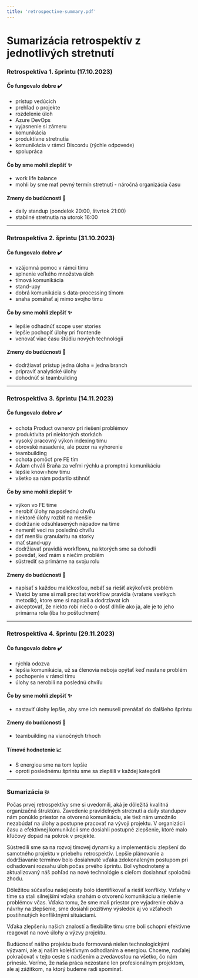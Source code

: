 ```yaml
---
title: 'retrospective-summary.pdf'
---
```

# Sumarizácia retrospektív z jednotlivých stretnutí

### Retrospektíva 1. šprintu (17.10.2023)
#### Čo fungovalo dobre ✔️

- prístup vedúcich
- prehľad o projekte
- rozdelenie úloh
- Azure DevOps
- vyjasnenie si zámeru
- komunikácia
- produktívne stretnutia
- komunikácia v rámci Discordu (rýchle odpovede)
- spolupráca


#### Čo by sme mohli zlepšiť ✨

- work life balance
- mohli by sme mať pevný termín stretnutí - náročná organizácia času


#### Zmeny do budúcnosti 🚀

- daily standup (pondelok 20:00, štvrtok 21:00)
- stabilné stretnutia na utorok 16:00


---


### Retrospektíva 2. šprintu (31.10.2023)
#### Čo fungovalo dobre ✔️

- vzájomná pomoc v rámci tímu
- splnenie veľkého množstva úloh
- tímová komunikácia
- stand-upy
- dobrá komunikácia s data-processing tímom
- snaha pomáhať aj mimo svojho tímu



#### Čo by sme mohli zlepšiť ✨

- lepšie odhadnúť scope user stories
- lepšie pochopiť úlohy pri frontende
- venovať viac času štúdiu nových technológií



#### Zmeny do budúcnosti 🚀

- dodržiavať prístup jedna úloha = jedna branch
- pripraviť analytické úlohy
- dohodnúť si teambuilding

---



### Retrospektíva 3. šprintu (14.11.2023)
#### Čo fungovalo dobre ✔️

- ochota Product ownerov pri riešení problémov
- produktivita pri niektorých storkách
- vysoký pracovný výkon indexing tímu
- obrovské nasadenie, ale pozor na vyhorenie
- teambuilding
- ochota pomôcť pre FE tím
- Adam chváli Braňa za veľmi rýchlu a promptnú komunikáciu
- lepšie know=how tímu
- všetko sa nám podarilo stihnúť

#### Čo by sme mohli zlepšiť ✨

- výkon vo FE tíme
- nerobiť úlohy na poslednú chvíľu
- niektoré úlohy rozbiť na menšie
- dodržanie odsúhlasených nápadov na tíme
- nemeniť veci na poslednú chvíľu
- dať menšiu granularitu na storky
- mať stand-upy
- dodržiavať pravidlá workflowu, na ktorých sme sa dohodli
- povedať, keď mám s niečim problém
- sústrediť sa primárne na svoju rolu

#### Zmeny do budúcnosti 🚀
- napísať s každou maličkosťou, nebáť sa riešiť akýkoľvek problém
- Vsetci by sme si mali precitat workflow pravidla (vratane vsetkych metodik), ktore sme si napisali a dodrziavat ich
- akceptovať, že niekto robí niečo o dosť dlhľie ako ja, ale je to jeho primárna rola (iba ho pošťuchnem)


---

### Retrospektíva 4. šprintu (29.11.2023)
#### Čo fungovalo dobre ✔️

- rýchla odozva
- lepšia komunikácia, už sa členovia neboja opýtať keď nastane problém
- pochopenie v rámci tímu
- úlohy sa nerobili na poslednú chvíľu


#### Čo by sme mohli zlepšiť ✨

- nastaviť úlohy lepšie, aby sme ich nemuseli prenášať do ďalšieho šprintu 



#### Zmeny do budúcnosti 🚀
- teambuilding na vianočných trhoch 


#### Tímové hodnotenie 📈

- S energiou sme na tom lepšie
- oproti poslednému šprintu sme sa zlepšili v každej kategórii

---

### Sumarizácia 💥
Počas prvej retrospektívy sme si uvedomili, aká je dôležitá kvalitná organizačná štruktúra. Zavedenie pravidelných stretnutí a daily standupov nám ponúklo priestor na otvorenú komunikáciu, ale tiež nám umožnilo nezabúdať na úlohy a postupne pracovať na vývoji projektu. V organizácii času a efektívnej komunikácii sme dosiahli postupné zlepšenie, ktoré malo kľúčový dopad na pokrok v projekte.

Sústredili sme sa na rozvoj tímovej dynamiky a implementáciu zlepšení do samotného projektu v priebehu retrospektív. Lepšie plánovanie a dodržiavanie termínov bolo dosiahnuté vďaka zdokonaleným postupom pri odhadovaní rozsahu úloh počas prvého šprintu. Bol vyhodnotený a aktualizovaný náš pohľad na nové technológie s cieľom dosiahnuť spoločnú zhodu.

Dôležitou súčasťou našej cesty bolo identifikovať a riešiť konflikty. Vzťahy v tíme sa stali silnejšími vďaka snahám o otvorenú komunikáciu a riešenie problémov včas. Vďaka tomu, že sme mali priestor pre vyjadrenie obáv a návrhy na zlepšenie, sme dosiahli pozitívny výsledok aj vo vzťahoch postihnutých konfliktnými situáciami.

Vďaka zlepšeniu našich znalostí a flexibilite tímu sme boli schopní efektívne reagovať na nové úlohy a výzvy projektu.

Budúcnosť nášho projektu bude formovaná nielen technologickými výzvami, ale aj naším kolektívnym odhodlaním a energiou. Chceme, naďalej pokračovať v tejto ceste s nadšením a zvedavosťou na všetko, čo nám prinesie. Veríme, že naša práca nezostane len profesionálnym projektom, ale aj zážitkom, na ktorý budeme radi spomínať.
